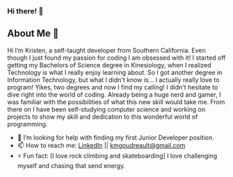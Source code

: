 ### Hi there! 👋
## About Me 💬 
Hi I’m Kristen, a self-taught developer from Southern California. Even though I just found my passion for coding I am obsessed with it! I started off getting my Bachelors of Science degree in Kinesiology, when I realized Technology is what I really enjoy learning about. So I got another degree in Information Technology, but what I didn't know is... I actually really love to program! Yikes, two degrees and now I find my calling! I didn't hesitate to dive right into the world of coding. Already being a huge nerd and gamer, I was familiar with the possibilities of what this new skill would take me. From there on I have been self-studying computer science and working on projects to show my skill and dedication to this wonderful world of programming.

- 🤔 I’m looking for help with finding my first Junior Developer position.
- 📫 How to reach me: [LinkedIn](https://www.linkedin.com/in/kmgoudreault/) || kmgoudreault@gmail.com
- ⚡ Fun fact: [I love rock climbing and skateboarding] I love challenging myself and chasing that send energy.

<!-- ### Currently Working On
- [My Portfolio Website] I am currently working on deploying my website portfolio.
- [Online Programming classes] I am currently taking a few classes to better my coding skills.
- [More Projects] I am always working on little projects to practice my skills.


### Current Projects

- [Weather Application] - An application that gives you the weather in a given location.
- [Django To Do List] - A to-do list appliation using Django


### Languages
[![Top Langs](https://github-readme-stats.vercel.app/api/top-langs/?username=Git-Goud)](https://github.com/Git-Goud/github-readme-stats)

![Kristen's GitHub stats](https://github-readme-stats.vercel.app/api?username=Git-Goud&show_icons=true&theme=dark))

